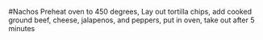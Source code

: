 #Nachos
Preheat oven to 450 degrees, Lay out tortilla chips, add cooked ground beef, cheese, jalapenos, and peppers, put in oven, take out after 5 minutes
